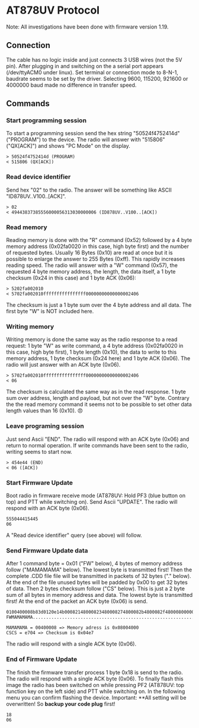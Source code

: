 # AT878UV Protocol

Note: All investigations have been done with firmware version 1.19.

## Connection
The cable has no logic inside and just connects 3 USB wires (not the 5V pin). After plugging in and switching on the a serial port appears (/dev/ttyACM0 under linux).
Set terminal or connection mode to 8-N-1, baudrate seems to be set by the driver. Selecting 9600, 115200, 921600 or 4000000 baud made no difference in transfer speed.

## Commands

### Start programming session

To start a programming session send the hex string "50524f4752414d" ("PROGRAM") to the device. The radio will answer with "515806" ("QX[ACK]") and shows "PC Mode" on the display.

```
> 50524f4752414d (PROGRAM)
< 515806 (QX[ACK])
```

### Read device identifier

Send hex "02" to the radio. The answer will be something like ASCII "ID878UV..V100..[ACK]".
```
> 02
< 49443837385556000056313030000006 (ID878UV..V100..[ACK])
```

### Read memory

Reading memory is done with the "R" command (0x52) followed by a 4 byte memory address (0x02fa0020 in this case, high byte first) and the number of requested bytes. Usually 16 Bytes (0x10) are read at once but it is possible to enlarge the answer to 255 Bytes (0xff). This rapidly increases reading speed. The radio will answer with a "W" command (0x57), the requested 4 byte memory address, the length, the data itself, a 1 byte checksum (0x24 in this case) and 1 byte ACK (0x06):

```
> 5202fa002010
< 5702fa002010ffffffffffffffff00000000000000002406
```
The checksum is just a 1 byte sum over the 4 byte address and all data. The first byte "W" is NOT included here.

### Writing memory

Writing memory is done the same way as the radio response to a read request: 1 byte "W" as write command, a 4 byte address (0x02fa0020 in this case, high byte first), 1 byte length (0x10), the data to write to this memory address, 1 byte checksum (0x24 here) and 1 byte ACK (0x06). The radio will just answer with an ACK byte (0x06).
```
> 5702fa002010ffffffffffffffff00000000000000002406
< 06
```
The checksum is calculated the same way as in the read response. 1 byte sum over address, length and payload, but not over the "W" byte. Contrary the the read memory command it seems not to be possible to set other data length values than 16 (0x10). :angry:

### Leave programing session

Just send Ascii "END". The radio will respond with an ACK byte (0x06) and return to normal operation. If write commands have been sent to the radio, writing seems to start now.

```
> 454e44 (END)
< 06 ([ACK])
```
### Start Firmware Update

Boot radio in firmware receive mode (AT878UV: Hold PF3 (blue button on top) and PTT while switching on). Send Ascii "UPDATE". The radio will respond with an ACK byte (0x06).

```
555044415445
06
```
A "Read device identifier" query (see above) will follow.

### Send Firmware Update data

After 1 command byte = 0x01 ("FW" below), 4 bytes of memory address follow ("MAMAMAMA" below). The lowest byte is transmitted first! Then the complete .CDD file file will be transmitted in packets of 32 bytes ("." below). At the end of the file unused bytes will be padded by 0x00 to get 32 bytes of data. Then 2 bytes checksum follow ("CS" below). This is just a 2 byte sum of all bytes in memory address and data. The lowest byte is transmitted first! At the end of the packet an ACK byte (0x06) is send.

```
0100400008b83d0120e14b00082148000823480008274800082b4800082f48000800000000e70406
FWMAMAMAMA................................................................CSCS06

MAMAMAMA = 00400008 => Memory adress is 0x08004000
CSCS = e704 => Checksum is 0x04e7
```

The radio will respond with a single ACK byte (0x06).

### End of Firmware Update

The finish the firmware transfer process 1 byte 0x18 is send to the radio. The radio will respond with a single ACK byte (0x06). To finally flash this image the radio has been switched on while pressing PF2 (AT878UV: top function key on the left side) and PTT while switching on. In the following menu you can confirm flashing the device. Important: **All setting will be overwritten! So **backup your code plug** first!

```
18
06
```
